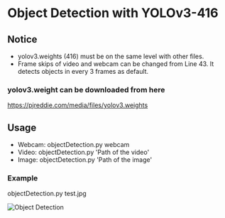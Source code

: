 # Object Detection with YOLOv3-416

## Notice
* yolov3.weights (416) must be on the same level with other files. 
* Frame skips of video and webcam can be changed from Line 43. It detects objects in every 3 frames as default.

### yolov3.weight can be downloaded from here
https://pjreddie.com/media/files/yolov3.weights

## Usage

* Webcam: objectDetection.py webcam
* Video: objectDetection.py 'Path of the video'
* Image: objectDetection.py 'Path of the image'

### Example

objectDetection.py test.jpg

![Object Detection](https://user-images.githubusercontent.com/42182119/71558653-8daa4b00-2a66-11ea-9151-d4007d5bbccf.jpg)
